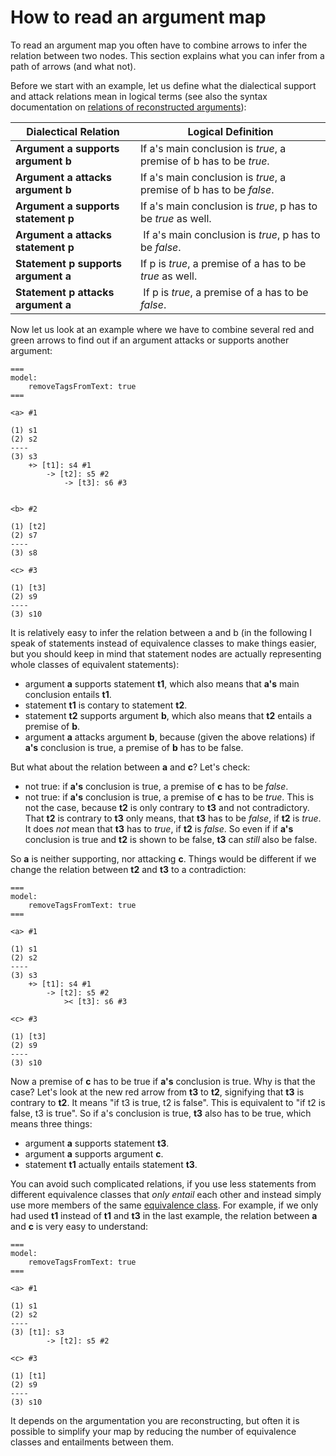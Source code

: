 # How to read an argument map

To read an argument map you often have to combine arrows to infer the relation between two nodes. This section explains what you can infer from a path of arrows (and what not).

Before we start with an example, let us define what the dialectical support and attack relations mean in logical terms (see also the syntax documentation on [relations of reconstructed arguments](/syntax/#relations-of-reconstructed-arguments)):

| Dialectical Relation                | Logical Definition
--------------------------------------|---------------------|
| __Argument a supports argument b__| If a's main conclusion is _true_, a premise of b has to be _true_. |
| __Argument a attacks argument b__ | If a's main conclusion is _true_, a premise of b has to be _false_. |
| __Argument a supports statement p__ | If a's main conclusion is _true_, p has to be _true_ as well. |
| __Argument a attacks statement p__ | If a's main conclusion is _true_, p has to be _false_. |
__Statement p supports argument a__ | If p is _true_, a premise of a has to be _true_ as well. |
| __Statement p attacks argument a__ | If p is _true_, a premise of a has to be _false_. |

Now let us look at an example where we have to combine several red and green arrows to find out if an argument attacks or supports another argument:

```argdown-map
===
model:
    removeTagsFromText: true
===

<a> #1

(1) s1
(2) s2
----
(3) s3
    +> [t1]: s4 #1
        -> [t2]: s5 #2
            -> [t3]: s6 #3


<b> #2

(1) [t2]
(2) s7
----
(3) s8

<c> #3

(1) [t3]
(2) s9
----
(3) s10
```

It is relatively easy to infer the relation between a and b (in the following I speak of statements instead of equivalence classes to make things easier, but you should keep in mind that statement nodes are actually representing whole classes of equivalent statements):

- argument __a__ supports statement __t1__, which also means that __a's__ main conclusion entails __t1__.
- statement __t1__ is contary to statement __t2__.
- statement __t2__ supports argument __b__, which also means that __t2__ entails a premise of __b__.
- argument __a__ attacks argument __b__, because (given the above relations) if __a's__ conclusion is true, a premise of __b__ has to be false.

But what about the relation between __a__ and __c__? Let's check:

- not true: if __a's__ conclusion is true, a premise of __c__ has to be _false_.
- not true: if __a's__ conclusion is true, a premise of __c__ has to be _true_. This is not the case, because __t2__ is only contrary to __t3__ and not contradictory. That __t2__ is contrary to __t3__ only means, that __t3__ has to be _false_, if __t2__ is _true_. It does _not_ mean that __t3__ has to _true_, if __t2__ is _false_. So even if if __a's__ conclusion is true and __t2__ is shown to be false, __t3__ can _still_ also be false.

So __a__ is neither supporting, nor attacking __c__. Things would be different if we change the relation between __t2__ and __t3__ to a contradiction:

```argdown-map
===
model:
    removeTagsFromText: true
===

<a> #1

(1) s1
(2) s2
----
(3) s3
    +> [t1]: s4 #1
        -> [t2]: s5 #2
            >< [t3]: s6 #3

<c> #3

(1) [t3]
(2) s9
----
(3) s10
```

Now a premise of __c__ has to be true if __a's__ conclusion is true. Why is that the case? Let's look at the new red arrow from __t3__ to __t2__, signifying that __t3__ is contrary to __t2__. It means "if t3 is true, t2 is false". This is equivalent to "if t2 is false, t3 is true". So if a's conclusion is true, __t3__ also has to be true, which means three things:

- argument __a__ supports statement __t3__.
- argument __a__ supports argument __c__.
- statement __t1__ actually entails statement __t3__.

You can avoid such complicated relations, if you use less statements from different equivalence classes that _only entail_ each other and instead simply use more members of the same [equivalence class](/syntax/#equivalence-classes). For example, if we only had used __t1__ instead of __t1__ and __t3__ in the last example, the relation between __a__ and __c__ is very easy to understand:

```argdown-map
===
model:
    removeTagsFromText: true
===

<a> #1

(1) s1
(2) s2
----
(3) [t1]: s3
        -> [t2]: s5 #2

<c> #3

(1) [t1]
(2) s9
----
(3) s10
```

It depends on the argumentation you are reconstructing, but often it is possible to simplify your map by reducing the number of equivalence classes and entailments between them.
